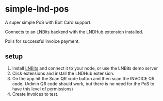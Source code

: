 # simple-lnd-pos

A super simple PoS with Bolt Card support. 

Connects to an LNBits backend with the LNDHub extension installed.

Polls for successful invoice payment.

## setup
1. Install [LNBits](https://lnbits.com/) and connect it to your node, or use the LNBits demo server
2. Click extensions and install the LNDHub extension.
3. On the app hit the Scan QR code button and then scan the INVOICE QR code. (Admin QR code should work, but there is no need for the PoS to have this level of permissions)
4. Create invoices to test.

